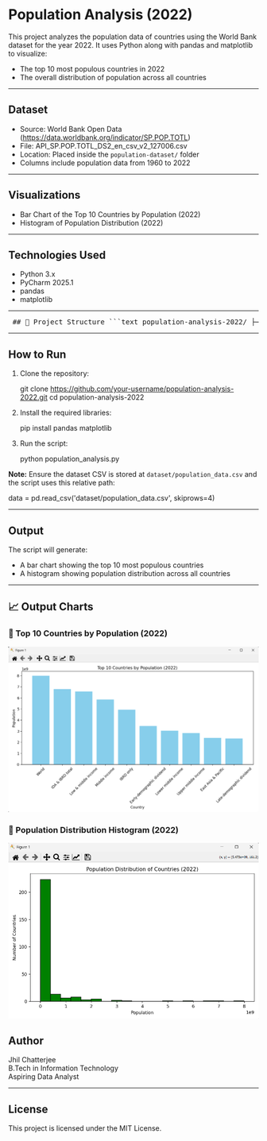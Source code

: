 # Population Analysis (2022)

This project analyzes the population data of countries using the World Bank dataset for the year 2022. It uses Python along with pandas and matplotlib to visualize:

- The top 10 most populous countries in 2022
- The overall distribution of population across all countries

---

## Dataset

- Source: World Bank Open Data (https://data.worldbank.org/indicator/SP.POP.TOTL)
- File: API_SP.POP.TOTL_DS2_en_csv_v2_127006.csv
- Location: Placed inside the `population-dataset/` folder
- Columns include population data from 1960 to 2022

---

## Visualizations

- Bar Chart of the Top 10 Countries by Population (2022)
- Histogram of Population Distribution (2022)

---

## Technologies Used

- Python 3.x
- PyCharm 2025.1
- pandas
- matplotlib

---

<pre> ## 📂 Project Structure ```text population-analysis-2022/ ├── dataset/ │ └── population_data.csv ├── images/ │ ├── bar_chart.png │ └── histogram.png ├── population_analysis.py └── README.md ``` </pre>

---

## How to Run

1. Clone the repository:

   git clone https://github.com/your-username/population-analysis-2022.git
   cd population-analysis-2022

2. Install the required libraries:

   pip install pandas matplotlib

3. Run the script:

   python population_analysis.py

**Note:** Ensure the dataset CSV is stored at `dataset/population_data.csv` and the script uses this relative path:

   data = pd.read_csv('dataset/population_data.csv', skiprows=4)

---

## Output

The script will generate:

- A bar chart showing the top 10 most populous countries
- A histogram showing population distribution across all countries

---
## 📈 Output Charts

### 🔹 Top 10 Countries by Population (2022)
![Top 10 Bar Chart](images/bar_chart.png)

### 🔹 Population Distribution Histogram (2022)
![Population Histogram](images/histogram.png)


## Author

Jhil Chatterjee  
B.Tech in Information Technology  
Aspiring Data Analyst

---

## License

This project is licensed under the MIT License.
